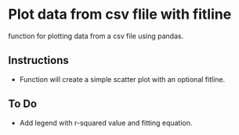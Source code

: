 # Plot data from csv flile with fitline	
function for plotting data from a csv file using pandas.

## Instructions
* Function will create a simple scatter plot with an optional fitline.


## To Do
* Add legend with r-squared value and fitting equation.


